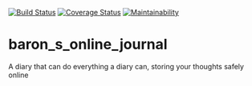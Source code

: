 [![Build Status](https://travis-ci.com/RonKbS/baron_s_online_journal.svg?branch=api_feature)](https://travis-ci.com/RonKbS/baron_s_online_journal)
[![Coverage Status](https://coveralls.io/repos/github/RonKbS/baron_s_online_journal/badge.svg)](https://coveralls.io/github/RonKbS/baron_s_online_journal)
[![Maintainability](https://api.codeclimate.com/v1/badges/8f742ab7eebfdcf3af26/maintainability)](https://codeclimate.com/github/RonKbS/baron_s_online_journal/maintainability)
# baron_s_online_journal

A diary that can do everything a diary can, storing your thoughts safely online
